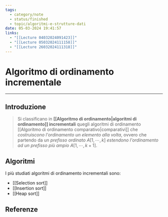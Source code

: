 ```yaml
---
tags:
  - category/note
  - status/finished
  - topic/algoritmi-e-strutture-dati
date: 05-03-2024 19:41:57
links:
  - "[[Lecture 04032024091423]]"
  - "[[Lecture 05032024111158]]"
  - "[[Lecture 26032024111318]]"
---
```

# Algoritmo di ordinamento incrementale
---
## Introduzione
> Si classificano in **[[Algoritmo di ordinamento|algoritmi di ordinamento]] incrementali** quegli algoritmi di ordinamento [[Algoritmo di ordinamento comparativo|comparativi]] che _costruiscono l'ordinamento un elemento alla volta_, ovvero che partendo da un _prefisso ordinato_ $A[1, \cdots, k]$ _estendono l'ordinamento ad un prefisso più ampio_ $A[1, \cdots, k+1]$.

## Algoritmi
I più studiati algoritmi di ordinamento incrementali sono:
- [[Selection sort]]
- [[Insertion sort]]
- [[Heap sort]]

## Referenze